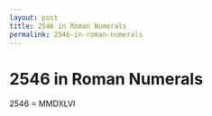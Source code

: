 ```yaml
---
layout: post
title: 2546 in Roman Numerals
permalink: 2546-in-roman-numerals
---
```


# 2546 in Roman Numerals

2546 = MMDXLVI
